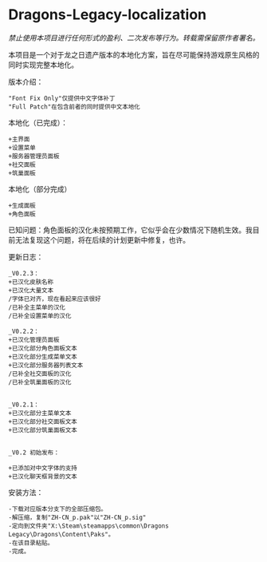 # Dragons-Legacy-localization
*禁止使用本项目进行任何形式的盈利、二次发布等行为。转载需保留原作者署名。*

本项目是一个对于龙之日遗产版本的本地化方案，旨在尽可能保持游戏原生风格的同时实现完整本地化。


版本介绍：

    "Font Fix Only"仅提供中文字体补丁
    "Full Patch"在包含前者的同时提供中文本地化


本地化（已完成）：

    +主界面
    +设置菜单
    +服务器管理员面板
    +社交面板
    +筑巢面板

本地化（部分完成）

    +生成面板
    +角色面板


已知问题：角色面板的汉化未按预期工作，它似乎会在少数情况下随机生效。我目前无法复现这个问题，将在后续的计划更新中修复，也许。


更新日志：

    _V0.2.3：
    +已汉化皮肤名称
    +已汉化大量文本
    /字体已对齐，现在看起来应该很好
    /已补全主菜单的汉化
    /已补全设置菜单的汉化

    _V0.2.2：
    +已汉化管理员面板
    +已汉化部分角色面板文本
    +已汉化部分生成菜单文本
    +已汉化部分服务器列表文本
    /已补全社交面板的汉化
    /已补全筑巢面板的汉化
	
	
    _V0.2.1：
    +已汉化部分主菜单文本
    +已汉化部分社交面板文本
    +已汉化部分筑巢面板文本


    _V0.2 初始发布：

    +已添加对中文字体的支持
    +已汉化聊天框背景的文本


安装方法：

    -下载对应版本分支下的全部压缩包。
    -解压缩，复制"ZH-CN_p.pak"以"ZH-CN_p.sig"
    -定向到文件夹"X:\Steam\steamapps\common\Dragons Legacy\Dragons\Content\Paks"。
    -在该目录粘贴。
    -完成。
